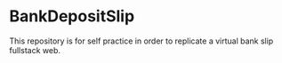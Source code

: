 # BankDepositSlip
This repository is for self practice in order to replicate a virtual bank slip fullstack web.
